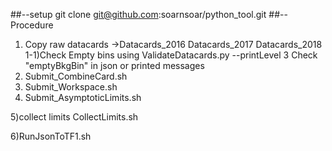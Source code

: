 ##--setup
git clone git@github.com:soarnsoar/python_tool.git
##--Procedure
1) Copy raw datacards
->Datacards_2016 Datacards_2017 Datacards_2018
1-1)Check Empty bins using
ValidateDatacards.py --printLevel 3 <card path>
Check "emptyBkgBin" in json or printed messages
2) Submit_CombineCard.sh
3) Submit_Workspace.sh
4) Submit_AsymptoticLimits.sh



5)collect limits
CollectLimits.sh

6)RunJsonToTF1.sh